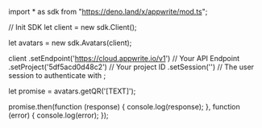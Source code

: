 import * as sdk from "https://deno.land/x/appwrite/mod.ts";

// Init SDK
let client = new sdk.Client();

let avatars = new sdk.Avatars(client);

client
    .setEndpoint('https://cloud.appwrite.io/v1') // Your API Endpoint
    .setProject('5df5acd0d48c2') // Your project ID
    .setSession('') // The user session to authenticate with
;


let promise = avatars.getQR('[TEXT]');

promise.then(function (response) {
    console.log(response);
}, function (error) {
    console.log(error);
});